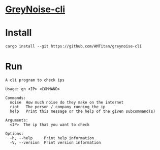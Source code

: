 # [GreyNoise-cli](https://git.arthurmelton.com/greynoise-cli)

# Install

```
cargo install --git https://github.com/AMTitan/greynoise-cli
```

# Run

```
A cli program to check ips

Usage: gn <IP> <COMMAND>

Commands:
  noise  How much noise do they make on the internet
  riot   The person / company running the ip
  help   Print this message or the help of the given subcommand(s)

Arguments:
  <IP>  The ip that you want to check

Options:
  -h, --help     Print help information
  -V, --version  Print version information
```
